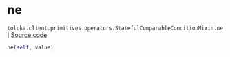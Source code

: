# ne
`toloka.client.primitives.operators.StatefulComparableConditionMixin.ne` | [Source code](https://github.com/Toloka/toloka-kit/blob/v0.1.26/src/client/primitives/operators.py#L162)

```python
ne(self, value)
```


